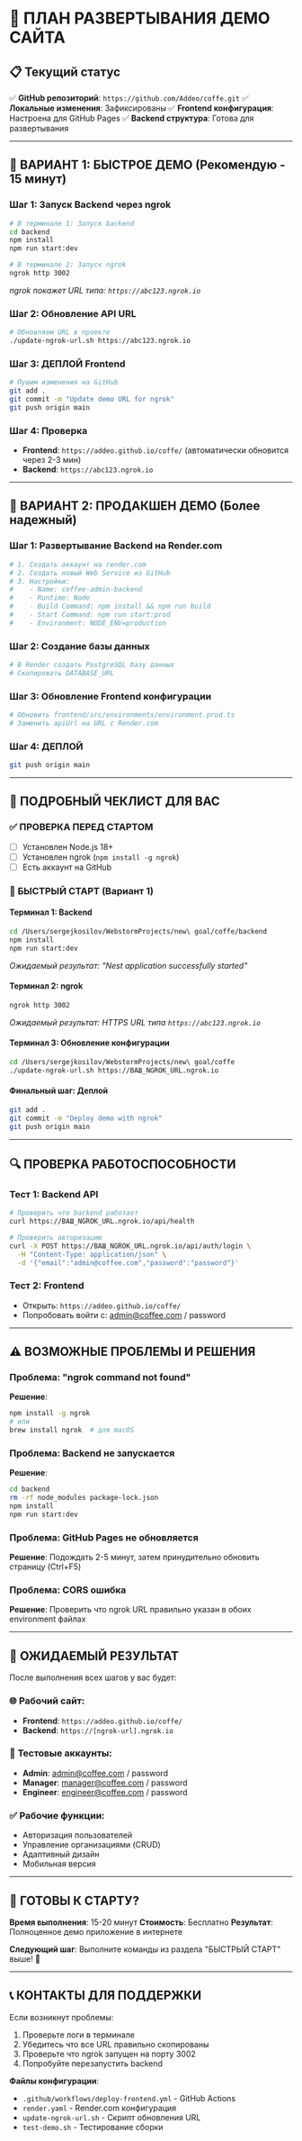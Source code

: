 # 🚀 ПЛАН РАЗВЕРТЫВАНИЯ ДЕМО САЙТА

## 📋 Текущий статус
✅ **GitHub репозиторий**: `https://github.com/Addeo/coffe.git`
✅ **Локальные изменения**: Зафиксированы
✅ **Frontend конфигурация**: Настроена для GitHub Pages
✅ **Backend структура**: Готова для развертывания

---

## 🎯 **ВАРИАНТ 1: БЫСТРОЕ ДЕМО (Рекомендую - 15 минут)**

### Шаг 1: Запуск Backend через ngrok
```bash
# В терминале 1: Запуск backend
cd backend
npm install
npm run start:dev
```

```bash
# В терминале 2: Запуск ngrok
ngrok http 3002
```
*ngrok покажет URL типа: `https://abc123.ngrok.io`*

### Шаг 2: Обновление API URL
```bash
# Обновляем URL в проекте
./update-ngrok-url.sh https://abc123.ngrok.io
```

### Шаг 3: ДЕПЛОЙ Frontend
```bash
# Пушим изменения на GitHub
git add .
git commit -m "Update demo URL for ngrok"
git push origin main
```

### Шаг 4: Проверка
- **Frontend**: `https://addeo.github.io/coffe/` (автоматически обновится через 2-3 мин)
- **Backend**: `https://abc123.ngrok.io`

---

## 🎯 **ВАРИАНТ 2: ПРОДАКШЕН ДЕМО (Более надежный)**

### Шаг 1: Развертывание Backend на Render.com
```bash
# 1. Создать аккаунт на render.com
# 2. Создать новый Web Service из GitHub
# 3. Настройки:
#    - Name: coffee-admin-backend
#    - Runtime: Node
#    - Build Command: npm install && npm run build
#    - Start Command: npm run start:prod
#    - Environment: NODE_ENV=production
```

### Шаг 2: Создание базы данных
```bash
# В Render создать PostgreSQL базу данных
# Скопировать DATABASE_URL
```

### Шаг 3: Обновление Frontend конфигурации
```bash
# Обновить frontend/src/environments/environment.prod.ts
# Заменить apiUrl на URL с Render.com
```

### Шаг 4: ДЕПЛОЙ
```bash
git push origin main
```

---

## 📝 **ПОДРОБНЫЙ ЧЕКЛИСТ ДЛЯ ВАС**

### ✅ **ПРОВЕРКА ПЕРЕД СТАРТОМ**
- [ ] Установлен Node.js 18+
- [ ] Установлен ngrok (`npm install -g ngrok`)
- [ ] Есть аккаунт на GitHub

### 🚀 **БЫСТРЫЙ СТАРТ (Вариант 1)**

#### Терминал 1: Backend
```bash
cd /Users/sergejkosilov/WebstormProjects/new\ goal/coffe/backend
npm install
npm run start:dev
```
*Ожидаемый результат: "Nest application successfully started"*

#### Терминал 2: ngrok
```bash
ngrok http 3002
```
*Ожидаемый результат: HTTPS URL типа `https://abc123.ngrok.io`*

#### Терминал 3: Обновление конфигурации
```bash
cd /Users/sergejkosilov/WebstormProjects/new\ goal/coffe
./update-ngrok-url.sh https://ВАШ_NGROK_URL.ngrok.io
```

#### Финальный шаг: Деплой
```bash
git add .
git commit -m "Deploy demo with ngrok"
git push origin main
```

---

## 🔍 **ПРОВЕРКА РАБОТОСПОСОБНОСТИ**

### Тест 1: Backend API
```bash
# Проверить что backend работает
curl https://ВАШ_NGROK_URL.ngrok.io/api/health

# Проверить авторизацию
curl -X POST https://ВАШ_NGROK_URL.ngrok.io/api/auth/login \
  -H "Content-Type: application/json" \
  -d '{"email":"admin@coffee.com","password":"password"}'
```

### Тест 2: Frontend
- Открыть: `https://addeo.github.io/coffe/`
- Попробовать войти с: admin@coffee.com / password

---

## ⚠️ **ВОЗМОЖНЫЕ ПРОБЛЕМЫ И РЕШЕНИЯ**

### Проблема: "ngrok command not found"
**Решение**:
```bash
npm install -g ngrok
# или
brew install ngrok  # для macOS
```

### Проблема: Backend не запускается
**Решение**:
```bash
cd backend
rm -rf node_modules package-lock.json
npm install
npm run start:dev
```

### Проблема: GitHub Pages не обновляется
**Решение**: Подождать 2-5 минут, затем принудительно обновить страницу (Ctrl+F5)

### Проблема: CORS ошибка
**Решение**: Проверить что ngrok URL правильно указан в обоих environment файлах

---

## 🎯 **ОЖИДАЕМЫЙ РЕЗУЛЬТАТ**

После выполнения всех шагов у вас будет:

### 🌐 **Рабочий сайт**:
- **Frontend**: `https://addeo.github.io/coffe/`
- **Backend**: `https://[ngrok-url].ngrok.io`

### 👥 **Тестовые аккаунты**:
- **Admin**: admin@coffee.com / password
- **Manager**: manager@coffee.com / password
- **Engineer**: engineer@coffee.com / password

### ✅ **Рабочие функции**:
- Авторизация пользователей
- Управление организациями (CRUD)
- Адаптивный дизайн
- Мобильная версия

---

## 🚀 **ГОТОВЫ К СТАРТУ?**

**Время выполнения**: 15-20 минут
**Стоимость**: Бесплатно
**Результат**: Полноценное демо приложение в интернете

**Следующий шаг**: Выполните команды из раздела "БЫСТРЫЙ СТАРТ" выше! 🎉

---

## 📞 **КОНТАКТЫ ДЛЯ ПОДДЕРЖКИ**

Если возникнут проблемы:

1. Проверьте логи в терминале
2. Убедитесь что все URL правильно скопированы
3. Проверьте что ngrok запущен на порту 3002
4. Попробуйте перезапустить backend

**Файлы конфигурации**:
- `.github/workflows/deploy-frontend.yml` - GitHub Actions
- `render.yaml` - Render.com конфигурация
- `update-ngrok-url.sh` - Скрипт обновления URL
- `test-demo.sh` - Тестирование сборки
